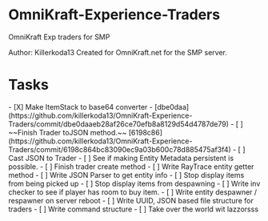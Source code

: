 # OmniKraft-Experience-Traders
OmniKraft Exp traders for SMP

Author: Killerkoda13
Created for OmniKraft.net for the SMP server.

<h1>Tasks</h1>
- [X] Make ItemStack to base64 converter - [dbe0daa](https://github.com/killerkoda13/OmniKraft-Experience-Traders/commit/dbe0daaeb28af26ce70efb8a8129d54d4787de79)
- [ ] ~~Finish Trader toJSON method.~~ [6198c86](https://github.com/killerkoda13/OmniKraft-Experience-Traders/commit/6198c864bc83090ec9a03b600c78d885475af3f4)
- [ ] Cast JSON to Trader
- [ ] See if making Entity Metadata persistent is possible.
- [ ] Finish trader create method
- [ ] Write RayTrace entity getter method
- [ ] Write JSON Parser to get entity info
- [ ] Stop display items from being picked up
- [ ] Stop display items from despawning
- [ ] Write inv checker to see if player has room to buy item.
- [ ] Write entity despawner / respawner on server reboot
- [ ] Write UUID, JSON based file structure for traders
- [ ] Write command structure
- [ ] Take over the world wit lazzorsss

